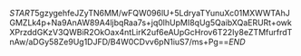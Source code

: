 $START$5gzygehfeJZyTN6MM/wFQW096lU+5LdryaTYunuXc01MXWWTAhJGMZLk4p+Na9AnAW89A4ljbqRaa7s+jq0lhUpMI8qUg5QaibXQaERURt+owkXPrzddGKzV3QWBiR2OkOax4ntLirK2uf6eAUpGcHrov6T22Iy8eZTMfurfrdTnAw/aDGy58Ze9Ug1DJFD/B4W0CDvv6pN1iuS7/ms+Pg==$END$